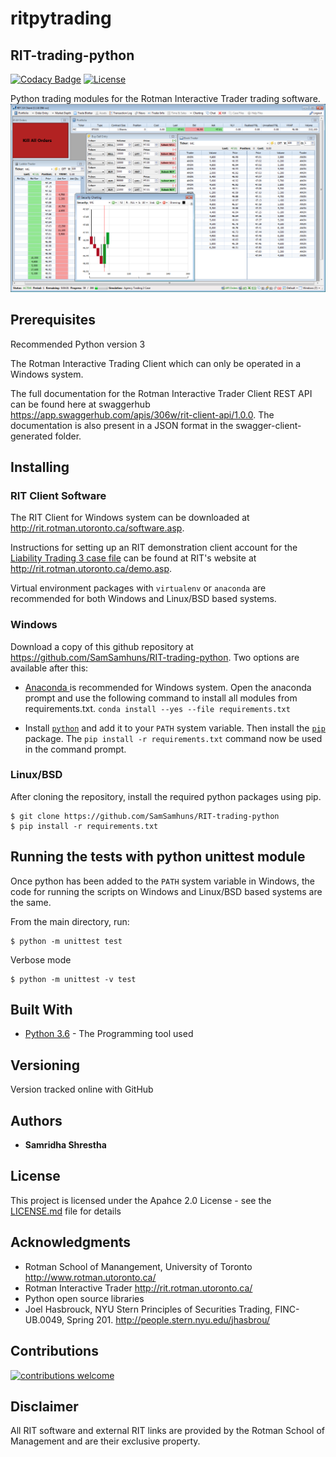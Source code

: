 # ritpytrading
## RIT-trading-python

[![Codacy Badge](https://api.codacy.com/project/badge/Grade/5412099a50854132801b34e4e65bb327)](https://www.codacy.com/app/samhunsadamant/RIT-trading-python?utm_source=github.com&amp;utm_medium=referral&amp;utm_content=SamSamhuns/RIT-trading-python&amp;utm_campaign=Badge_Grade) [![License](https://img.shields.io/badge/License-Apache%202.0-blue.svg)](https://opensource.org/licenses/Apache-2.0)

Python trading modules for the Rotman Interactive Trader trading software.
<img src='https://raw.githubusercontent.com/SamSamhuns/RIT-trading-python/master/rit_image.PNG'>

## Prerequisites
Recommended Python version 3

The Rotman Interactive Trading Client which can only be operated in a Windows system.

The full documentation for the Rotman Interactive Trader Client REST API can be found here at swaggerhub https://app.swaggerhub.com/apis/306w/rit-client-api/1.0.0. The documentation is also present in a JSON format in the swagger-client-generated folder.


## Installing

### RIT Client Software
The RIT Client for Windows system can be downloaded at http://rit.rotman.utoronto.ca/software.asp.

Instructions for setting up an RIT demonstration client account for the <a href="cases/RIT - Case Brief - LT3 - Dynamic Order Arrival.pdf">Liability Trading 3 case file</a> can be found at RIT's website at http://rit.rotman.utoronto.ca/demo.asp.

Virtual environment packages with `virtualenv` or `anaconda` are recommended for both Windows and Linux/BSD based systems.

### Windows

Download a copy of this github repository at https://github.com/SamSamhuns/RIT-trading-python.
Two options are available after this:

-    <a href='https://www.anaconda.com/download/#macos'>Anaconda </a> is recommended for Windows system.
Open the anaconda prompt and use the following command to install all modules from requirements.txt.
`conda install --yes --file requirements.txt`

-    Install <a href='https://www.python.org/downloads/'>`python`</a> and add it to your `PATH` system variable. Then install the <a  href='https://github.com/BurntSushi/nfldb/wiki/Python-&-pip-Windows-installation'>`pip`</a> package.                The `pip install -r requirements.txt` command now be used in the command prompt.

### Linux/BSD

After cloning the repository, install the required python packages using pip.
```
$ git clone https://github.com/SamSamhuns/RIT-trading-python
$ pip install -r requirements.txt
```

## Running the tests with python unittest module

Once python has been added to the `PATH` system variable in Windows, the code for running the scripts on Windows and Linux/BSD based systems are the same.

From the main directory, run:
```
$ python -m unittest test
```
Verbose mode
```
$ python -m unittest -v test
```


## Built With

-   [Python 3.6](https://www.python.org/downloads/release/python-360/) - The Programming tool used

## Versioning

Version tracked online with GitHub

## Authors

-   **Samridha Shrestha**

## License

This project is licensed under the Apahce 2.0 License - see the [LICENSE.md](LICENSE.md) file for details

## Acknowledgments

-   Rotman School of Manangement, University of Toronto http://www.rotman.utoronto.ca/
-   Rotman Interactive Trader http://rit.rotman.utoronto.ca/
-   Python open source libraries
-   Joel Hasbrouck, NYU Stern Principles of Securities Trading, FINC-UB.0049, Spring 201. http://people.stern.nyu.edu/jhasbrou/

## Contributions  

[![contributions welcome](https://img.shields.io/badge/contributions-welcome-brightgreen.svg?style=flat)](https://github.com/SamSamhuns)

## Disclaimer

All RIT software and external RIT links are provided by the Rotman School of Management and are their exclusive property.
